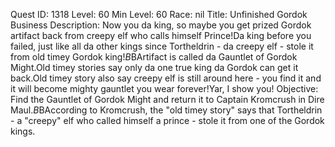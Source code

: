 Quest ID: 1318
Level: 60
Min Level: 60
Race: nil
Title: Unfinished Gordok Business
Description: Now you da king, so maybe you get prized Gordok artifact back from creepy elf who calls himself Prince!Da king before you failed, just like all da other kings since Tortheldrin - da creepy elf - stole it from old timey Gordok king!$B$BArtifact is called da Gauntlet of Gordok Might.Old timey stories say only da one true king da Gordok can get it back.Old timey story also say creepy elf is still around here - you find it and it will become mighty gauntlet you wear forever!Yar, I show you!
Objective: Find the Gauntlet of Gordok Might and return it to Captain Kromcrush in Dire Maul.$B$BAccording to Kromcrush, the "old timey story" says that Tortheldrin - a "creepy" elf who called himself a prince - stole it from one of the Gordok kings.
